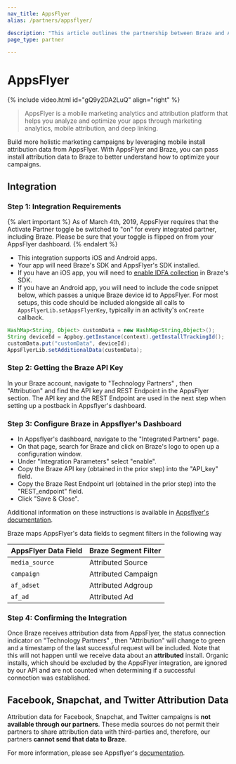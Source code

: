```yaml
---
nav_title: AppsFlyer
alias: /partners/appsflyer/

description: "This article outlines the partnership between Braze and AppsFlyer, a mobile marketing analytics and attribution platform that helps you analyze and optimize your apps."
page_type: partner

---
```


# AppsFlyer

{% include video.html id="gQ9y2DA2LuQ" align="right" %}

> AppsFlyer is a mobile marketing analytics and attribution platform that helps you analyze and optimize your apps through marketing analytics, mobile attribution, and deep linking.

Build more holistic marketing campaigns by leveraging mobile install attribution data from AppsFlyer. With AppsFlyer and Braze, you can pass install attribution data to Braze to better understand how to optimize your campaigns.

## Integration

### Step 1: Integration Requirements

{% alert important %}
As of March 4th, 2019, AppsFlyer requires that the Activate Partner toggle be switched to "on" for every integrated partner, including Braze. Please be sure that your toggle is flipped on from your AppsFlyer dashboard.
{% endalert %}

* This integration supports iOS and Android apps.
* Your app will need Braze's SDK and AppsFlyer's SDK installed.
* If you have an iOS app, you will need to [enable IDFA collection][13] in Braze's SDK.
* If you have an Android app, you will need to include the code snippet below, which passes a unique Braze device id to AppsFlyer. For most setups, this code should be included alongside all calls to `AppsFlyerLib.setAppsFlyerKey`, typically in an activity's `onCreate` callback.

```java
HashMap<String, Object> customData = new HashMap<String,Object>();
String deviceId = Appboy.getInstance(context).getInstallTrackingId();
customData.put("customData", deviceId);
AppsFlyerLib.setAdditionalData(customData);
```

### Step 2: Getting the Braze API Key

In your Braze account, navigate to "Technology Partners" , then "Attribution" and find the API key and REST Endpoint in the AppsFlyer section. The API key and the REST Endpoint are used in the next step when setting up a postback in Appsflyer's dashboard.

### Step 3: Configure Braze in Appsflyer's Dashboard

- In Appsflyer's dashboard, navigate to the "Integrated Partners" page.
- On that page, search for Braze and click on Braze's logo to open up a configuration window.
- Under "Integration Parameters" select "enable".
- Copy the Braze API key (obtained in the prior step) into the "API_key" field.
- Copy the Braze Rest Endpoint url (obtained in the prior step) into the "REST_endpoint" field.
- Click "Save & Close".

Additional information on these instructions is available in [Appsflyer's documentation][16].

Braze maps AppsFlyer's data fields to segment filters in the following way

| AppsFlyer Data Field | Braze Segment Filter |
| -------------------- | --------------------- |
| `media_source` | Attributed Source |
| `campaign` | Attributed Campaign |
| `af_adset` | Attributed Adgroup |
| `af_ad` | Attributed Ad |

### Step 4: Confirming the Integration

Once Braze receives attribution data from AppsFlyer, the status connection indicator on "Technology Partners" , then "Attribution" will change to green and a timestamp of the last successful request will be included. Note that this will not happen until we receive data about an __attributed__ install. Organic installs, which should be excluded by the AppsFlyer integration, are ignored by our API and are not counted when determining if a successful connection was established.

## Facebook, Snapchat, and Twitter Attribution Data

Attribution data for Facebook, Snapchat, and Twitter campaigns is __not available through our partners__. These media sources do not permit their partners to share attribution data with third-parties and, therefore, our partners __cannot send that data to Braze__.

For more information, please see Appsflyer's [documentation][31].

[5]: #api-restrictions
[13]: {{site.baseurl}}/developer_guide/platform_integration_guides/ios/initial_sdk_setup/optional_idfa_collection/#optional-idfa-collection
[15]: https://docs.adjust.com/en/callbacks/ "Adjust Callbacks"
[16]: https://support.appsflyer.com/hc/en-us/articles/115001603343-AppsFlyer-Appboy-Integration "AppsFlyer Push API"
[17]: http://support.apsalar.com/customer/portal/articles/1503188-creating-and-managing-postbacks "Singular Postbacks"
[18]: https://support.kochava.com/campaign-management/create-a-kochava-certified-postback "Kochava Postbacks"
[19]: http://support.mobileapptracking.com/entries/22560357-Setting-Up-Postback-URLs "Tune Postbacks"
[20]: https://github.com/adjust/ios_sdk#9-implement-the-attribution-callback "Adjust SDK-to-SDK Integrations on iOS"
[21]: https://github.com/adjust/android_sdk#16-set-listener-for-attribution-changes "Adjust SDK-to-SDK Integrations on Android"
[22]: https://dev.branch.io/recipes/analytics_appboy/ "Branch Webhooks"
[29]: https://support.kochava.com/sdk-integration/sdk-kochavatracker-android/class-tracker?scrollto=marker_3
[30]: https://support.kochava.com/sdk-integration/windows-and-xbox-one-sdk-integration?scrollto=marker_8
[31]: https://support.appsflyer.com/hc/en-us/articles/115001603343-AppsFlyer-Braze-Formerly-Appboy-Integration
